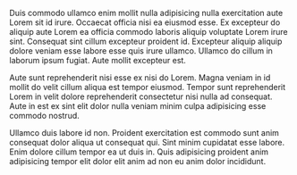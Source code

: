 Duis commodo ullamco enim mollit nulla adipisicing nulla exercitation aute Lorem sit id irure. Occaecat officia nisi ea eiusmod esse. Ex excepteur do aliquip aute Lorem ea officia commodo laboris aliquip voluptate Lorem irure sint. Consequat sint cillum excepteur proident id. Excepteur aliquip aliquip dolore veniam esse labore esse quis irure ullamco. Ullamco do cillum in laborum ipsum fugiat. Aute mollit excepteur est.

Aute sunt reprehenderit nisi esse ex nisi do Lorem. Magna veniam in id mollit do velit cillum aliqua est tempor eiusmod. Tempor sunt reprehenderit Lorem in velit dolore reprehenderit consectetur nisi nulla ad consequat. Aute in est ex sint elit dolor nulla veniam minim culpa adipisicing esse commodo nostrud.

Ullamco duis labore id non. Proident exercitation est commodo sunt anim consequat dolor aliqua ut consequat qui. Sint minim cupidatat esse labore. Enim dolore cillum tempor ea ut duis in. Quis adipisicing proident anim adipisicing tempor elit dolor elit anim ad non eu anim dolor incididunt.